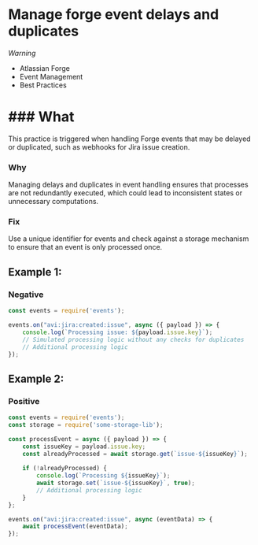 <!-- #title -->
# Manage forge event delays and duplicates

<!-- #severity -->
*Warning*

<!-- #categories -->
- Atlassian Forge
- Event Management
- Best Practices

<!-- #description -->
# ### What
This practice is triggered when handling Forge events that may be delayed or duplicated, such as webhooks for Jira issue creation.

### Why
Managing delays and duplicates in event handling ensures that processes are not redundantly executed, which could lead to inconsistent states or unnecessary computations.

### Fix
Use a unique identifier for events and check against a storage mechanism to ensure that an event is only processed once.


<!-- #examples -->

## Example 1:

<!-- #example-->

### Negative

<!-- #example_negative_code-->

```js
const events = require('events');

events.on("avi:jira:created:issue", async ({ payload }) => {
    console.log(`Processing issue: ${payload.issue.key}`);
    // Simulated processing logic without any checks for duplicates
    // Additional processing logic
});
```

## Example 2:

<!-- #example-->

### Positive

<!-- #example_positive_code-->

```js
const events = require('events');
const storage = require('some-storage-lib');

const processEvent = async ({ payload }) => {
    const issueKey = payload.issue.key;
    const alreadyProcessed = await storage.get(`issue-${issueKey}`);
    
    if (!alreadyProcessed) {
        console.log(`Processing ${issueKey}`);
        await storage.set(`issue-${issueKey}`, true);
        // Additional processing logic
    }
};

events.on("avi:jira:created:issue", async (eventData) => {
    await processEvent(eventData);
});
```
